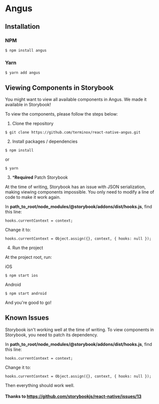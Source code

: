 # Angus

## Installation

### NPM
`$ npm install angus`

### Yarn
`$ yarn add angus`


## Viewing Components in Storybook
You might want to view all available components in Angus. We made it available in Storybook!

To view the components, please follow the steps below:

1. Clone the repository

`$ git clone https://github.com/terminox/react-native-angus.git`

2. Install packages / dependencies

`$ npm install`

or

`$ yarn`

3. ***Required** Patch Storybook

At the time of writing, Storybook has an issue with JSON serialization, making viewing components impossible. You only need to modify a line of code to make it work again.

In **path_to_root/node_modules/@storybook/addons/dist/hooks.js**, find this line:

`hooks.currentContext = context;`

Change it to:

`hooks.currentContext = Object.assign({}, context, { hooks: null });`


4. Run the project

At the project root, run:

iOS

`$ npm start ios`

Android

`$ npm start android`

And you're good to go!

## Known Issues
Storybook isn't working well at the time of writing. To view components in Storybook, you need to patch its dependency.

In **path_to_root/node_modules/@storybook/addons/dist/hooks.js**, find this line:

`hooks.currentContext = context;`

Change it to:

`hooks.currentContext = Object.assign({}, context, { hooks: null });`

Then everything should work well.

#### Thanks to https://github.com/storybookjs/react-native/issues/13